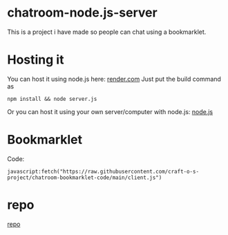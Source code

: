 # chatroom-node.js-server
This is a project i have made so people can chat using a bookmarklet.
# Hosting it
You can host it using node.js here: [render.com](https://render.com) Just put the build command as 
```
npm install && node server.js
```
Or you can host it using your own server/computer with node.js: [node.js](https://nodejs.org)
# Bookmarklet
Code: 
```
javascript:fetch("https://raw.githubusercontent.com/craft-o-s-project/chatroom-bookmarklet-code/main/client.js")
```
# repo

[repo](https://github.com/craft-o-s-project/chatroom-node.js-server)
